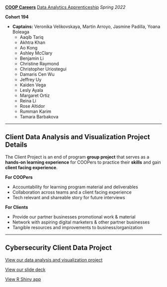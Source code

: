 [**COOP Careers**](https://coopcareers.org/) [Data Analytics Apprenticeship](https://coopcareers.org/data-analytics) *Spring 2022*

**Cohort 194**
  - **Captains:** Veronika Velikovskaya, Martin Arroyo, Jasmine Padilla, Yoana Boleaga
    - Aaqib Tariq
    - Akhtra Khan
    - Ao Kong
    - Ashley McClary
    - Benjamin Li
    - Christine Raymond
    - Christopher Uriostegui
    - Damaris Cen Wu
    - Jeffrey Uy
    - Kaiden Vega
    - Lesly Ayala
    - Margaret Ortiz
    - Reina Li
    - Rose Altidor
    - Rumman Karim
    - Tamara Barbakova

----------

## Client Data Analysis and Visualization Project Details

The Client Project is an end of program **group project** that serves as a **hands-on learning experience** for COOPers to practice their **skills** and gain **client facing experience**.

**For COOPers**
- Accountability for learning program material and deliverables
- Collaboration across teams and a client facing experience
- Tech relevant and shareable story for future interviews

**For Clients**
- Provide our partner businesses promotional work & material
- Network with aspiring digital marketers & other partner businesses 
- Tangible resources and improvements to business/organization

----------

## Cybersecurity Client Data Project

[View our data analysis and visualization project](https://github.com/reinarin/coopcareers/blob/main/clientproject/client-data-project.md)

[View our slide deck]()

[View R Shiny app](https://reinarin.shinyapps.io/Client-Data-Project/)

